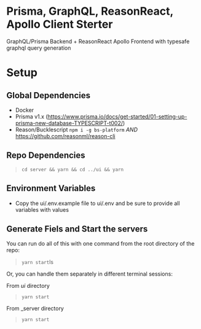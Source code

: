 # Prisma, GraphQL, ReasonReact, Apollo Client Sterter

GraphQL/Prisma Backend + ReasonReact Apollo Frontend with typesafe graphql query generation

# Setup

## Global Dependencies

- Docker
- Prisma v1.x (https://www.prisma.io/docs/get-started/01-setting-up-prisma-new-database-TYPESCRIPT-t002/)
- Reason/Bucklescript `npm i -g bs-platform` _AND_ https://github.com/reasonml/reason-cli

## Repo Dependencies

> `cd server && yarn && cd ../ui && yarn`

## Environment Variables

- Copy the ui/.env.example file to ui/.env and be sure to provide all variables with values

## Generate Fiels and Start the servers

You can run do all of this with one command from the root directory of the repo:

> `yarn start`ls

Or, you can handle them separately in different terminal sessions:

From _ui_ directory

> `yarn start`

From \_server directory

> `yarn start`
